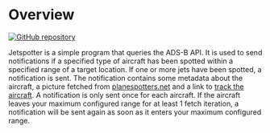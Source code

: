 # Overview

[![GitHub repository](https://img.shields.io/badge/GitHub-jetspotter-green?logo=github)](https://github.com/vvanouytsel/jetspotter)

Jetspotter is a simple program that queries the ADS-B API.
It is used to send notifications if a specified type of aircraft has been spotted within a specified range of a target location.
If one or more jets have been spotted, a notification is sent. The notification contains some metadata about the aircraft, a picture fetched from <a href="https://www.planespotters.net" target="_blank">planespotters.net</a> and a link to <a href="https://globe.airplanes.live" target="_blank">track the aircraft</a>.
A notification is only sent once for each aircraft. If the aircraft leaves your maximum configured range for at least 1 fetch iteration, a notification will be sent again as soon as it enters your maximum configured range.
